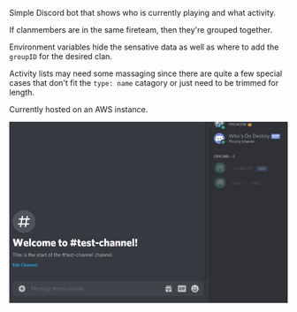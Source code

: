 Simple Discord bot that shows who is currently playing and what activity.

If clanmembers are in the same fireteam, then they're grouped together.

Environment variables hide the sensative data as well as where to add the `groupID` for the desired clan.

Activity lists may need some massaging since there are quite a few special cases that don't fit the `type: name` catagory or just need to be trimmed for length.

Currently hosted on an AWS instance.

![usage](media\usage.gif)

